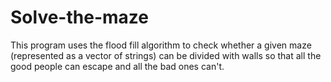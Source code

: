 # Solve-the-maze
This program uses the flood fill algorithm to check whether a given maze (represented as a vector of strings) can be divided with walls so that all the good people can escape and all the bad ones can't.
